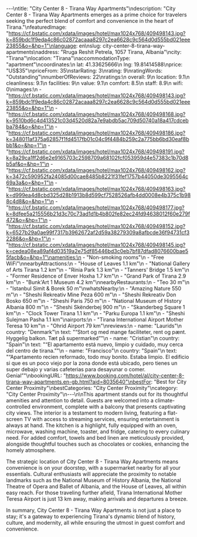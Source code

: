---\ntitle: "City Center 8 - Tirana Way Apartments"\ndescription: "City Center 8 - Tirana Way Apartments emerges as a prime choice for travelers seeking the perfect blend of comfort and convenience in the heart of Tirana."\nfeaturedImage: "https://cf.bstatic.com/xdata/images/hotel/max1024x768/409498143.jpg?k=859bdc1f9eda4c86c02872acaaa8297c2ea6628c9c564d0d555bd021eee23855&o=&hp=1"\nlanguage: en\nslug: city-center-8-tirana-way-apartments\naddress: "Rruga Reshit Petrela, 1057 Tirana, Albania"\ncity: "Tirana"\nlocation: "Tirana"\naccommodationType: "apartment"\ncoordinates:\n  lat: 41.33625666\n  lng: 19.81414588\nprice: "US$35"\npriceFrom: 35\nstarRating: 3\nrating: 9\nratingWords: "Outstanding"\nnumberOfReviews: 22\nratings:\n  overall: 9\n  location: 9.1\n  cleanliness: 9.1\n  facilities: 9\n  value: 9.1\n  comfort: 8.5\n  staff: 8.9\n  wifi: 0\nimages:\n  - "https://cf.bstatic.com/xdata/images/hotel/max1024x768/409498143.jpg?k=859bdc1f9eda4c86c02872acaaa8297c2ea6628c9c564d0d555bd021eee23855&o=&hp=1"\n  - "https://cf.bstatic.com/xdata/images/hotel/max1024x768/409498168.jpg?k=9510bd6c4d413521c03d4520d82a7e9abdb5ac709d50740a18a417cdcebba784&o=&hp=1"\n  - "https://cf.bstatic.com/xdata/images/hotel/max1024x768/409498186.jpg?k=348011af375a62857f1fd4517fb01c04c9f4484b259c2a775bb6bd30eaf8bbb1&o=&hp=1"\n  - "https://cf.bstatic.com/xdata/images/hotel/max1024x768/409498191.jpg?k=8a29ca1ff2d6e2e9165703c2598709a68102fcf053959d4e57383c1b70d8b5af&o=&hp=1"\n  - "https://cf.bstatic.com/xdata/images/hotel/max1024x768/409498162.jpg?k=3472c590952fa24085d00cae8485b8221f31fef1757b44050de3095564c69a3a&o=&hp=1"\n  - "https://cf.bstatic.com/xdata/images/hotel/max1024x768/409498163.jpg?k=d999ea4d8cbd325d28b1913b8d599cf7528526afb4dd0008e4b375c1b988c4d8&o=&hp=1"\n  - "https://cf.bstatic.com/xdata/images/hotel/max1024x768/409498177.jpg?k=8dfee5a215556b21d3c70c73ad1d1b4b802fe82ec24fd94638012f60e279f472&o=&hp=1"\n  - "https://cf.bstatic.com/xdata/images/hotel/max1024x768/409498152.jpg?k=6527b29a0ae99f7317b3962672af2d59a38279309a8afbcde36f94731cf32286&o=&hp=1"\n  - "https://cf.bstatic.com/xdata/images/hotel/max1024x768/409498145.jpg?k=cedea08ea89af4d03519a2e75df85446bd3c0eb7bf87dfad8076600bae55facb&o=&hp=1"\namenities:\n  - "Non-smoking rooms"\n  - "Free WiFi"\nnearbyAttractions:\n  - "House of Leaves 1.1 km"\n  - "National Gallery of Arts Tirana 1.2 km"\n  - "Rinia Park 1.3 km"\n  - "Tanners' Bridge 1.5 km"\n  - "Former Residence of Enver Hoxha 1.7 km"\n  - "Grand Park of Tirana 2.9 km"\n  - "Bunk'Art 1 Museum 4.2 km"\nnearbyRestaurants:\n  - "Teo 30 m"\n  - "Istanbul Simit & Borek 50 m"\nwhatsNearby:\n  - "Amazing Nature 550 m"\n  - "Sheshi Rekreativ Mine Peza 600 m"\n  - "Sheshi Rekreativ Don Bosko 650 m"\n  - "Sheshi Paris 750 m"\n  - "National Museum of History Albania 800 m"\n  - "Sheshi Skënderbej 900 m"\n  - "Skanderbeg Square 1 km"\n  - "Clock Tower Tirana 1.1 km"\n  - "Parku Europa 1.1 km"\n  - "Sheshi Sulejman Pasha 1.1 km"\nairports:\n  - "Tirana International Airport Mother Teresa 10 km"\n  - "Ohrid Airport 79 km"\nreviews:\n  - name: "Laurids"\n    country: "Denmark"\n    text: "“Stort og med mange faciliteter, rent og pænt. Hyggelig balkon. Tæt på supermarked”"\n  - name: "Cristian"\n    country: "Spain"\n    text: "“El apartamento está nuevo, limpio y cuidado, muy cerca del centro de tirana.”"\n  - name: "Francisco"\n    country: "Spain"\n    text: "“Apartamento recien reformado, todo muy bonito. Estaba limpio. El edificio si que es un poco viejo por la zona donde está ubicado, pero tienes un super debajo y varias cafeterias para desayunar o comer. Genial”"\nbookingURL: "https://www.booking.com/hotel/al/city-center-8-tirana-way-apartments.en-gb.html?aid=8035640"\nbestFor: "Best for City Center Proximity"\nbestCategories: "City Center Proximity"\ncategory: "City Center Proximity"\n---\n\nThis apartment stands out for its thoughtful amenities and attention to detail. Guests are welcomed into a climate-controlled environment, complete with a balcony that presents captivating city views. The interior is a testament to modern living, featuring a flat-screen TV with access to streaming services, ensuring entertainment is always at hand. The kitchen is a highlight, fully equipped with an oven, microwave, washing machine, toaster, and fridge, catering to every culinary need. For added comfort, towels and bed linen are meticulously provided, alongside thoughtful touches such as chocolates or cookies, enhancing the homely atmosphere.

The strategic location of City Center 8 - Tirana Way Apartments means convenience is on your doorstep, with a supermarket nearby for all your essentials. Cultural enthusiasts will appreciate the proximity to notable landmarks such as the National Museum of History Albania, the National Theatre of Opera and Ballet of Albania, and the House of Leaves, all within easy reach. For those traveling further afield, Tirana International Mother Teresa Airport is just 13 km away, making arrivals and departures a breeze.

In summary, City Center 8 - Tirana Way Apartments is not just a place to stay; it's a gateway to experiencing Tirana's dynamic blend of history, culture, and modernity, all while ensuring the utmost in guest comfort and convenience.